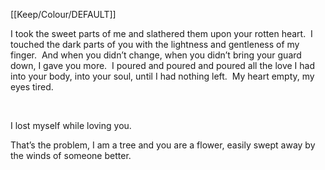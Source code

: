 [[Keep/Colour/DEFAULT]] 

I took the sweet parts of me and slathered them upon your rotten heart.  I touched the dark parts of you with the lightness and gentleness of my finger.  And when you didn’t change, when you didn’t bring your guard down, I gave you more.  I poured and poured and poured all the love I had into your body, into your soul, until I had nothing left.  My heart empty, my eyes tired.

 

I lost myself while loving you.








That’s the problem, I am a tree and you are a flower, easily swept away by the winds of someone better.


 
